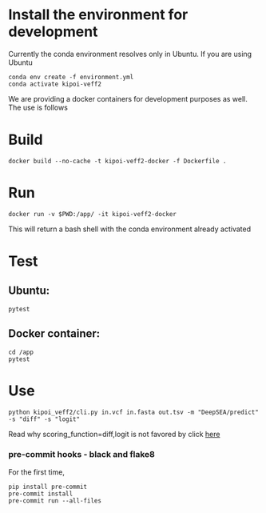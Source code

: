 # Install the environment for development
Currently the conda environment resolves only in Ubuntu. If you are using Ubuntu 
```
conda env create -f environment.yml
conda activate kipoi-veff2
```

We are providing a docker containers for development purposes as well. The use is follows

# Build
```
docker build --no-cache -t kipoi-veff2-docker -f Dockerfile .
```

# Run 
```
docker run -v $PWD:/app/ -it kipoi-veff2-docker
```

This will return a bash shell with the conda environment already activated

# Test

## Ubuntu:
```
pytest
```

## Docker container: 
```
cd /app
pytest
```

# Use
```
python kipoi_veff2/cli.py in.vcf in.fasta out.tsv -m "DeepSEA/predict" -s "diff" -s "logit"
```
Read why scoring_function=diff,logit is not favored by click [here](https://github.com/pallets/click/issues/484)

### pre-commit hooks - black and flake8

For the first time,
```
pip install pre-commit 
pre-commit install
pre-commit run --all-files
```

